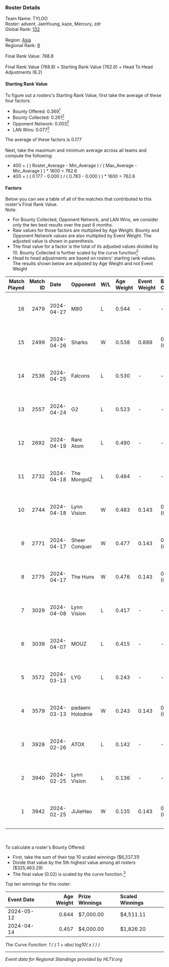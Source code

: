 ### Roster Details<br />
Team Name: TYLOO<br />
Roster: advent, JamYoung, kaze, Mercury, zdr<br />
Global Rank: [132](../standings_global.md)<br />
<br />
Region: [Asia]( ../standings_asia.md)<br />
Regional Rank: [9]( ../standings_asia.md)<br />
<br />
Final Rank Value:  768.8<br />
<br />
Final Rank Value (768.8) = Starting Rank Value (762.6) + Head To Head Adjustments (6.2)<br />

#### Starting Rank Value<br />
To figure out a rosters's Starting Rank Value, first take the average of these four factors:<br />
- Bounty Offered: 0.369[<sup>1</sup>](#table2)
- Bounty Collected: 0.261[<sup>2</sup>](#table1)
- Opponent Network: 0.003[<sup>2</sup>](#table1)
- LAN Wins: 0.077[<sup>2</sup>](#table1)

The average of these factors is 0.177<br />
<br />
Next, take the maximum and minimum average across all teams and compute the following:<br />
- 400 + ( ( Roster_Average - Min_Average ) / ( Max_Average - Min_Average ) ) * 1600 = 762.6
- 400 + ( ( 0.177 - 0.000 ) / ( 0.783 - 0.000 ) ) * 1600 = 762.6


#### Factors<br />
Below you can see a table of all of the matches that contributed to this roster's Final Rank Value.<br />
Note:<br />

- For Bounty Collected, Opponent Network, and LAN Wins, we consider only the ten best results over the past 6 months.
- Raw values for those factors are multiplied by Age Weight. Bounty and Opponent Network values are also multiplied by Event Weight. The adjusted value is shown in parenthesis.
- The final value for a factor is the total of its adjusted values divided by 10. Bounty Collected is further scaled by the curve function[<sup>3</sup>](#curveFunction)
- Head to head adjustments are based on rosters' starting rank values. The results shown below are adjusted by Age Weight and not Event Weight
<span id="table1"></span><br />


| Match Played | Match ID | Date       | Opponent        | W/L | Age Weight | Event Weight | Bounty Collected | Opponent Network | LAN Wins  | H2H Adj. | Roster                                  |
| -: | -: | :- | :- | :- | :- | :- | :- | :- | :- | -: | :- |
|           16 |     2479 | 2024-04-27 | M80             | L   | 0.544      | -            | -                | -                | -         |    -1.12 | advent, JamYoung, kaze, Mercury, zdr    |
|           15 |     2499 | 2024-04-26 | Sharks          | W   | 0.538      | 0.889        | 0.020 (0.009)    | 0.033 (0.016)    | 1 (0.538) |     8.54 | advent, JamYoung, kaze, Mercury, zdr    |
|           14 |     2536 | 2024-04-25 | Falcons         | L   | 0.530      | -            | -                | -                | -         |    -0.42 | advent, JamYoung, kaze, Mercury, zdr    |
|           13 |     2557 | 2024-04-24 | G2              | L   | 0.523      | -            | -                | -                | -         |    -0.02 | advent, JamYoung, kaze, Mercury, zdr    |
|           12 |     2692 | 2024-04-19 | Rare Atom       | L   | 0.490      | -            | -                | -                | -         |    -8.95 | advent, JamYoung, kaze, Mercury, zdr    |
|           11 |     2732 | 2024-04-18 | The MongolZ     | L   | 0.484      | -            | -                | -                | -         |    -0.03 | advent, JamYoung, kaze, Mercury, zdr    |
|           10 |     2744 | 2024-04-18 | Lynn Vision     | W   | 0.483      | 0.143        | 0.078 (0.005)    | 0.153 (0.011)    | 0 (0.000) |    11.95 | advent, JamYoung, kaze, Mercury, zdr    |
|            9 |     2771 | 2024-04-17 | Sheer Conquer   | W   | 0.477      | 0.143        | 0.000 (0.000)    | 0.019 (0.001)    | 0 (0.000) |     2.82 | advent, JamYoung, kaze, Mercury, zdr    |
|            8 |     2775 | 2024-04-17 | The Huns        | W   | 0.476      | 0.143        | 0.000 (0.000)    | 0.002 (0.000)    | 0 (0.000) |     1.80 | advent, JamYoung, kaze, Mercury, zdr    |
|            7 |     3029 | 2024-04-08 | Lynn Vision     | L   | 0.417      | -            | -                | -                | -         |    -2.75 | advent, JamYoung, kaze, Mercury, zdr    |
|            6 |     3039 | 2024-04-07 | MOUZ            | L   | 0.415      | -            | -                | -                | -         |    -0.03 | advent, JamYoung, kaze, Mercury, zdr    |
|            5 |     3572 | 2024-03-13 | LYG             | L   | 0.243      | -            | -                | -                | -         |    -4.41 | advent, JamYoung, lyrics3, Mercury, zdr |
|            4 |     3579 | 2024-03-13 | padaem Holodnie | W   | 0.243      | 0.143        | 0.000 (0.000)    | 0.000 (0.000)    | 0 (0.000) |     0.89 | advent, JamYoung, lyrics3, Mercury, zdr |
|            3 |     3928 | 2024-02-26 | ATOX            | L   | 0.142      | -            | -                | -                | -         |    -1.61 | advent, aumaN, JamYoung, kaze, Mercury  |
|            2 |     3940 | 2024-02-25 | Lynn Vision     | L   | 0.136      | -            | -                | -                | -         |    -0.98 | advent, aumaN, JamYoung, kaze, Mercury  |
|            1 |     3942 | 2024-02-25 | JiJieHao        | W   | 0.135      | 0.143        | 0.000 (0.000)    | 0.006 (0.000)    | 1 (0.135) |     0.51 | advent, aumaN, JamYoung, kaze, Mercury  |

<br />
<span id="table2"></span><br />
To calculate a roster's Bounty Offered:<br />

- First, take the sum of their top 10 scaled winnings ($6,337.31)
- Divide that value by the 5th highest value among all rosters ($325,463.29)
- The final value (0.02) is scaled by the curve function.[<sup>3</sup>](#curveFunction)

Top ten winnings for this roster:<br />

| Event Date | Age Weight | Prize Winnings | Scaled Winnings |
| :- | -: | :- | :- |
| 2024-05-12 |      0.644 | $7,000.00      | $4,511.11       |
| 2024-04-14 |      0.457 | $4,000.00      | $1,826.20       |


<span id="curveFunction"></span>_The Curve Function: 1 / ( 1 + abs( log10( x ) ) )_<br />

---
_Event data for Regional Standings provided by HLTV.org_<br />
